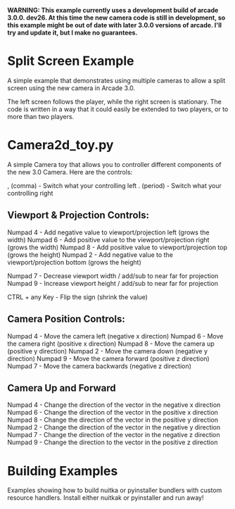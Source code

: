 **WARNING: This example currently uses a development build of arcade 3.0.0.
dev26.
At this time the new camera code is still in development, so this example might
be out of date with later 3.0.0 versions of arcade. I'll try and update it, but
I make no guarantees.**

# Split Screen Example

A simple example that demonstrates using multiple cameras to allow a split 
screen using the new camera in Arcade 3.0.

The left screen follows the player, while the right screen is stationary. The 
code is written in a way that it could easily be extended to two players, or
to more than two players.

# Camera2d_toy.py

A simple Camera toy that allows you to controller different components of the
new 3.0 Camera. Here are the controls:

, (comma) - Switch what your controlling left
. (period) - Switch what your controlling right

## Viewport & Projection Controls:

Numpad 4 - Add negative value to viewport/projection left (grows the width)
Numpad 6 - Add positive value to the viewport/projection right (grows the width)
Numpad 8 - Add positive value to viewport/projection top (grows the height)
Numpad 2 - Add negative value to the viewport/projection bottom (grows the height)

Numpad 7 - Decrease viewport width / add/sub to near far for projection
Numpad 9 - Increase viewport height / add/sub to near far for projection

CTRL + any Key - Flip the sign (shrink the value)

## Camera Position Controls:

Numpad 4 - Move the camera left (negative x direction)
Numpad 6 - Move the camera right (positive x direction)
Numpad 8 - Move the camera up (positive y direction)
Numpad 2 - Move the camera down (negative y direction)
Numpad 9 - Move the camera forward (positive z direction)
Numpad 7 - Move the camera backwards (negative z direction)

## Camera Up and Forward

Numpad 4 - Change the direction of the vector in the negative x direction
Numpad 6 - Change the direction of the vector in the positive x direction
Numpad 8 - Change the direction of the vector in the positive y direction
Numpad 2 - Change the direction of the vector in the negative y direction
Numpad 7 - Change the direction of the vector in the negative z direction
Numpad 9 - Change the direction to the vector in the positive z direction

# Building Examples 

Examples showing how to build nuitka or pyinstaller bundlers with custom
resource handlers. Install either nuitkak or pyinstaller and run away!

